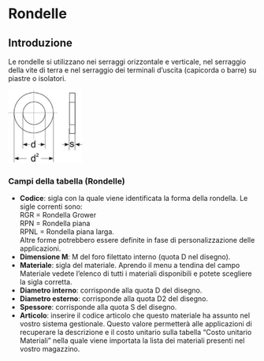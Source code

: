 # Rondelle

## Introduzione
Le rondelle si utilizzano nei serraggi orizzontale e verticale, nel serraggio della vite di terra e nel serraggio dei terminali d’uscita (capicorda o barre) su piastre o isolatori.


<img src="img/Rondelle.jpg" height="150px">

### Campi della tabella (Rondelle)

- **Codice**: sigla con la quale viene identificata la forma della rondella. Le sigle correnti sono:<br>
RGR = Rondella Grower<br>
RPN = Rondella piana<br> 
RPNL = Rondella piana larga.<br>
Altre forme potrebbero essere definite in fase di personalizzazione delle applicazioni.
- **Dimensione M**: M del foro filettato interno (quota D nel disegno).
- **Materiale**: sigla del materiale. Aprendo il menu a tendina del campo Materiale vedete l’elenco di tutti i materiali disponibili e potete scegliere la sigla corretta.
- **Diametro interno**: corrisponde alla quota D del disegno.
- **Diametro esterno**: corrisponde alla quota D2 del disegno.
- **Spessore**: corrisponde alla quota S del disegno.
- **Articolo**: inserire il codice articolo che questo materiale ha assunto nel vostro sistema gestionale. Questo valore permetterà alle applicazioni di recuperare la descrizione e il costo unitario sulla tabella “Costo unitario Materiali” nella quale viene importata la lista dei materiali presenti nel vostro magazzino.
